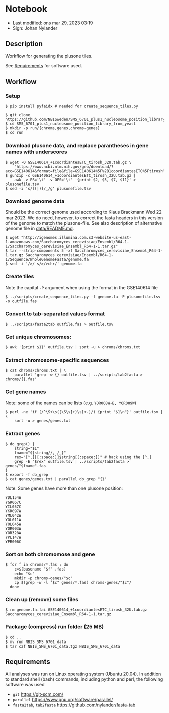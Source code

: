 # Notebook

- Last modified: ons mar 29, 2023  03:19
- Sign: Johan Nylander


## Description

Workflow for generating the plusone tiles.

See [Requirements](#requirements) for software used.


## Workflow

### Setup

    $ pip install pyfaidx # needed for create_sequence_tiles.py

    $ git clone https://github.com/NBISweden/SMS_6701_plus1_nucleosome_position_library_from_yeast.git
    $ cd SMS_6701_plus1_nucleosome_position_library_from_yeast
    $ mkdir -p run/{chroms,genes,chroms-genes}
    $ cd run


### Download plusone data, and replace parantheses in gene names with underscores

    $ wget -O GSE140614_+1coordiantesETC_tirosh_32U.tab.gz \
        "https://www.ncbi.nlm.nih.gov/geo/download/?acc=GSE140614&format=file&file=GSE140614%5F%2B1coordiantesETC%5Ftirosh%5F32U%2Etab%2Egz"
    $ gunzip -c GSE140614_+1coordiantesETC_tirosh_32U.tab.gz |
        awk -v FS='\t' -v OFS='\t' '{print $2, $5, $7, $11}' > plusonefile.tsv
    $ sed -i 's/[(|)]/_/g' plusonefile.tsv


### Download genome data

Should be the correct genome used according to Klaus Brackmann Wed 22 mar 2023.
We do need, however, to correct the fasta headers in this version of the genome
to match the plusone-file.  See also description of alternative genome file in
[data/README.md](data/README.md).

    $ wget "http://igenomes.illumina.com.s3-website-us-east-1.amazonaws.com/Saccharomyces_cerevisiae/Ensembl/R64-1-1/Saccharomyces_cerevisiae_Ensembl_R64-1-1.tar.gz"
    $ tar --strip-components 5 -xf Saccharomyces_cerevisiae_Ensembl_R64-1-1.tar.gz Saccharomyces_cerevisiae/Ensembl/R64-1-1/Sequence/WholeGenomeFasta/genome.fa
    $ sed -i '/>/ s/>/>chr/' genome.fa


### Create tiles

Note the capital `-P` argument when using the format in the GSE140614 file

    $ ../scripts/create_sequence_tiles.py -f genome.fa -P plusonefile.tsv -o outfile.fas


### Convert to tab-separated values format

    $ ../scripts/fasta2tab outfile.fas > outfile.tsv


### Get unique chromosomes:

    $ awk '{print $1}' outfile.tsv | sort -u > chroms/chroms.txt


### Extract chromosome-specific sequences

    $ cat chroms/chroms.txt | \
        parallel 'grep -w {} outfile.tsv | ../scripts/tab2fasta > chroms/{}.fas'


### Get gene names

Note: some of the names can be lists (e.g. `YOR008W-B, YOR009W`)

    $ perl -ne 'if (/^\S+\s([\S\s]+)\s[+-]/) {print "$1\n"}' outfile.tsv | \
        sort -u > genes/genes.txt


### Extract genes

    $ do_grep() {
        string="$1"
        fname="${string//, /_}"
        rex="[^,][[:space:]]$string[[:space:]]" # hack using the [^,]
        grep -E "$rex" outfile.tsv | ../scripts/tab2fasta > genes/"$fname".fas
    }
    $ export -f do_grep
    $ cat genes/genes.txt | parallel do_grep "{}"


Note: Some genes have more than one plusone position:

    YDL154W
    YGR067C
    YIL057C
    YKR097W
    YML042W
    YOL011W
    YOL045W
    YOR003W
    YOR328W
    YPL147W
    YPR006C


### Sort on both chromomose and gene

    $ for f in chroms/*.fas ; do
        c=$(basename "$f" .fas)
        echo "$c"
        mkdir -p chroms-genes/"$c"
        cp $(grep -w -l "$c" genes/*.fas) chroms-genes/"$c"/
      done


### Clean up (remove) some files

    $ rm genome.fa.fai GSE140614_+1coordiantesETC_tirosh_32U.tab.gz Saccharomyces_cerevisiae_Ensembl_R64-1-1.tar.gz


### Package (compress) run folder (25 MB)

    $ cd ..
    $ mv run NBIS_SMS_6701_data
    $ tar czf NBIS_SMS_6701_data.tgz NBIS_SMS_6701_data


## Requirements

All analyses was run on Linux operating system (Ubuntu 20.04). In addition to
standard shell (bash) commands, including python and perl, the following
software was used

- `git` <https://git-scm.com/>
- `parallel` <https://www.gnu.org/software/parallel/>
- `fasta2tab`, `tab2fasta` <https://github.com/nylander/fasta-tab>

